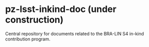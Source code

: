 # pz-lsst-inkind-doc (under construction)
Central repository for documents related to the BRA-LIN S4 in-kind contribution program. 
